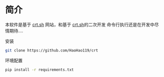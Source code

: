 简介
========


本软件是基于 [crt.sh](https://crt.sh) 网站，和基于 [crt.sh](https://github.com/PaulSec/crt.sh)的二次开发
命令行执行还是在开发中尽情期待....

安装

```bash
git clone https://github.com/HaoHao119/crt

```

环境配置

```bash
pip install -r requirements.txt
```


